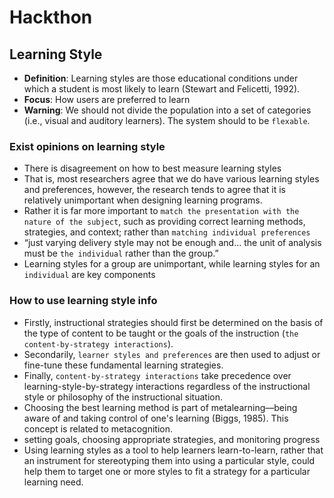 # Hackthon
## Learning Style
* **Definition**: Learning styles are those educational conditions under which a student is most likely to learn (Stewart and Felicetti, 1992).
* **Focus**: How users are preferred to learn
* **Warning**: We should not divide the population into a set of categories (i.e., visual and auditory learners). The system should to be `flexable`.

### Exist opinions on learning style
* There is disagreement on how to best measure learning styles 
* That is, most researchers agree that we do have various learning styles and preferences, however, the research tends to agree that it is relatively unimportant when designing learning programs. 
* Rather it is far more important to `match the presentation with the nature of the subject`, such as providing correct learning methods, strategies, and context; rather than `matching individual preferences`
* “just varying delivery style may not be enough and... the unit of analysis must be `the individual` rather than the group.”
* Learning styles for a group are unimportant, while learning styles for an `individual` are key components

### How to use learning style info
* Firstly, instructional strategies should first be determined on the basis of the type of content to be taught or the goals of the instruction (`the content-by-strategy interactions`).
* Secondarily, `learner styles and preferences` are then used to adjust or fine-tune these fundamental learning strategies. 
* Finally, `content-by-strategy interactions` take precedence over learning-style-by-strategy interactions regardless of the instructional style or philosophy of the instructional situation. 
* Choosing the best learning method is part of metalearning—being aware of and taking control of one's learning (Biggs, 1985). This concept is related to metacognition.
*  setting goals, choosing appropriate strategies, and monitoring progress 
*  Using learning styles as a tool to help learners learn-to-learn, rather that an instrument for stereotyping them into using a particular style, could help them to target one or more styles to fit a strategy for a particular learning need.